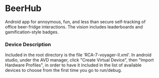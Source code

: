 # BeerHub
Android app for annoymous, fun, and less than secure self-tracking of office beer-fridge interactions.  The vision includes leaderboards and gamification-style badges.
### Device Description
Included in the root directory is the file 'RCA-7-voyager-II.xml'.  In android studio, under the AVD manager, click "Create Virtual Device", then "Import Hardware Profiles", in order to have it included in the list of available devices to choose from the first time you go to run/debug.
